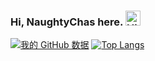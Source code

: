 ### Hi, NaughtyChas here. <img src='https://qpluspicture.oss-cn-beijing.aliyuncs.com/6LjjQA/Hi.gif' alt='Hi' width="24"/>

[![我的 GitHub 数据](https://github-readme-stats.vercel.app/api?username=NaughtyChas&show_icons=true)]() [![Top Langs](https://github-readme-stats.vercel.app/api/top-langs/?username=NaughtyChas&layout=compact)](https://github.com/anuraghazra/github-readme-stats)

